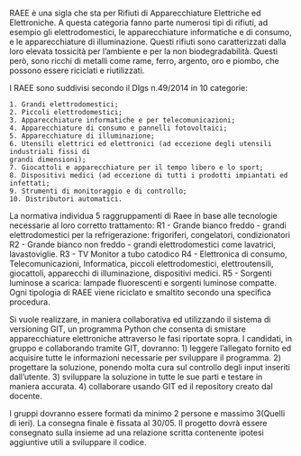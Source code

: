 RAEE è una sigla che sta per Rifiuti di Apparecchiature Elettriche ed Elettroniche. A
questa categoria fanno parte numerosi tipi di rifiuti, ad esempio gli
elettrodomestici, le apparecchiature informatiche e di consumo, e le
apparecchiature di illuminazione.
Questi rifiuti sono caratterizzati dalla loro elevata tossicità per l’ambiente e per la
non biodegradabilità. Questi però, sono ricchi di metalli come rame, ferro, argento,
oro e piombo, che possono essere riciclati e riutilizzati.

I RAEE sono suddivisi secondo il Dlgs n.49/2014 in 10 categorie:

    1. Grandi elettrodomestici;
    2. Piccoli elettrodomestici;
    3. Apparecchiature informatiche e per telecomunicazioni;
    4. Apparecchiature di consumo e pannelli fotovoltaici;
    5. Apparecchiature di illuminazione;
    6. Utensili elettrici ed elettronici (ad eccezione degli utensili industriali fissi di
    grandi dimensioni);
    7. Giocattoli e apparecchiature per il tempo libero e lo sport;
    8. Dispositivi medici (ad eccezione di tutti i prodotti impiantati ed infettati;
    9. Strumenti di monitoraggio e di controllo;
    10. Distributori automatici.

La normativa individua 5 raggruppamenti di Raee in base alle tecnologie
necessarie al loro corretto trattamento:
R1 - Grande bianco freddo - grandi elettrodomestici per la refrigerazione:
frigoriferi, congelatori, condizionatori
R2 - Grande bianco non freddo - grandi elettrodomestici come lavatrici,
lavastoviglie.
R3 - TV Monitor a tubo catodico
R4 - Elettronica di consumo, Telecomunicazioni, Informatica, piccoli
elettrodomestici, elettroutensili, giocattoli, apparecchi di illuminazione, dispositivi
medici.
R5 - Sorgenti luminose a scarica: lampade fluorescenti e sorgenti luminose
compatte.
Ogni tipologia di RAEE viene riciclato e smaltito secondo una specifica procedura.

Si vuole realizzare, in maniera collaborativa ed utilizzando il sistema di versioning
GIT, un programma Python che consenta di smistare apparecchiature elettroniche
attraverso le fasi riportate sopra.
I candidati, in gruppo e collaborando tramite GIT, dovranno:
    1) leggere l’allegato fornito ed acquisire tutte le informazioni necessarie per
    sviluppare il programma.
    2) progettare la soluzione, ponendo molta cura sul controllo degli input inseriti
    dall’utente.
    3) sviluppare la soluzione in tutte le sue parti e testare in maniera accurata.
    4) collaborare usando GIT ed il repository creato dal docente.

I gruppi dovranno essere formati da minimo 2 persone e massimo 3(Quelli di ieri).
La consegna finale è fissata al 30/05.
Il progetto dovrà essere consegnato sulla insieme ad una relazione scritta
contenente ipotesi aggiuntive utili a sviluppare il codice. 